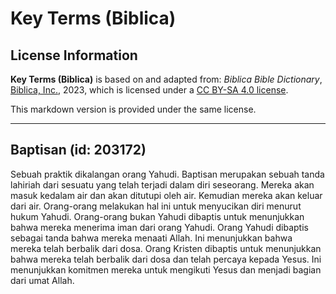 # Key Terms (Biblica)

## License Information

**Key Terms (Biblica)** is based on and adapted from: _Biblica Bible Dictionary_, [Biblica, Inc.](https://www.biblica.com/), 2023, which is licensed under a [CC BY-SA 4.0 license](https://creativecommons.org/licenses/by-sa/4.0/legalcode.en).

This markdown version is provided under the same license.



--------------------------------

## Baptisan (id: 203172)

Sebuah praktik dikalangan orang Yahudi. Baptisan merupakan sebuah tanda lahiriah dari sesuatu yang telah terjadi dalam diri seseorang. Mereka akan masuk kedalam air dan akan ditutupi oleh air. Kemudian mereka akan keluar dari air. Orang\-orang melakukan hal ini untuk menyucikan diri menurut hukum Yahudi. Orang\-orang bukan Yahudi dibaptis untuk menunjukkan bahwa mereka menerima iman dari orang Yahudi. Orang Yahudi dibaptis sebagai tanda bahwa mereka menaati Allah. Ini menunjukkan bahwa mereka telah berbalik dari dosa. Orang Kristen dibaptis untuk menunjukkan bahwa mereka telah berbalik dari dosa dan telah percaya kepada Yesus. Ini menunjukkan komitmen mereka untuk mengikuti Yesus dan menjadi bagian dari umat Allah.


